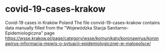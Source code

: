 # covid-19-cases-krakow
Covid-19 cases in Kraków Poland
The file convid-19-cases-krakow contains data manually filled from the "Wojewódzka Stacja Sanitarno-Epidemiologiczna" page https://wsse.krakow.pl/page/category/wsse/komunikaty/koronawirus/koronawirus-informacja-mpwis-o-sytuacji-epidemiologicznej-w-malopolsce/
